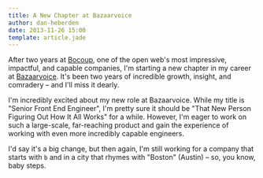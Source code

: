 ```yaml
---
title: A New Chapter at Bazaarvoice
author: dan-heberden
date: 2013-11-26 15:00
template: article.jade
---
```


After two years at [Bocoup](http://weblog.bocoup.com/good-bye-dan), one of the open web's most impressive, impactful, and 
capable companies, I'm starting a new chapter in my career at [Bazaarvoice](http://bazaarvoice.com). It's been two years
of incredible growth, insight, and comradery – and I'll miss it dearly. 

<span class="more"></span>

I'm incredibly excited about my new role at Bazaarvoice. While my title is "Senior Front End Engineer", I'm pretty sure
it should be "That New Person Figuring Out How It All Works" for a while. However, I'm eager to work on such a 
large-scale, far-reaching product and gain the experience of working with even more incredibly capable engineers.

I'd say it's a big change, but then again, I'm still working for a company that starts with `b` and in a city that rhymes 
with "Boston" (Austin) – so, you know, baby steps. 



